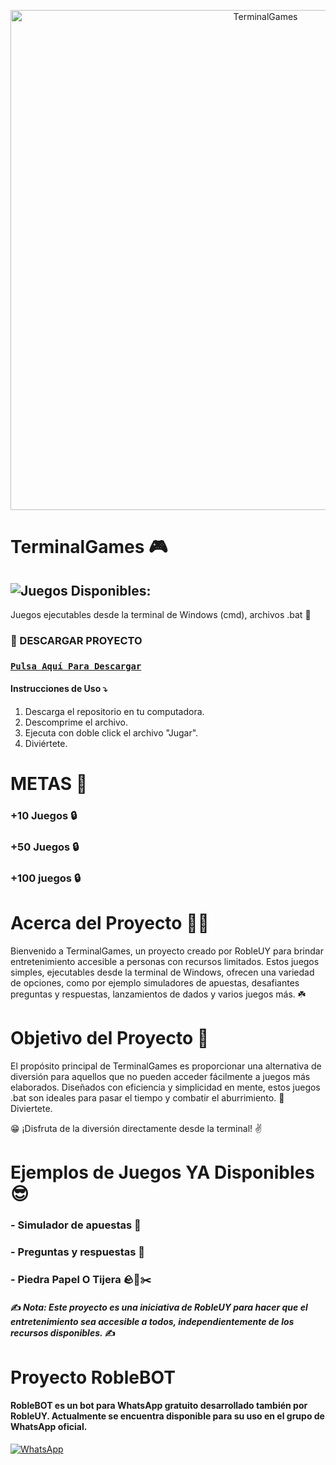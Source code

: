 <p align="center">
  <img src="https://www.profesionalreview.com/wp-content/uploads/2021/09/Terminal-de-comandos-12.png" alt="TerminalGames" width="800"/>
</p>

# TerminalGames 🎮
## ![Juegos Disponibles:](https://img.shields.io/github/directory-file-count/Fede55xd/TerminalGames/terminal-games/juegos?label=Juegos%20Disponibles&logoColor=yellow&style=for-the-badge)


Juegos ejecutables desde la terminal de Windows (cmd), archivos .bat 🍭

### 📁 DESCARGAR PROYECTO
### [`Pulsa Aquí Para Descargar`](https://github.com/Fede55xd/TerminalGames/archive/refs/heads/master.zip)

#### Instrucciones de Uso ⤵️
1. Descarga el repositorio en tu computadora.
2. Descomprime  el archivo.
3. Ejecuta con doble click el archivo "Jugar".
4. Diviértete.



# METAS 🏁
### +10 Juegos 🔒
### +50 Juegos 🔒
### +100 juegos 🔒



# Acerca del Proyecto 🏋️‍♂️
Bienvenido a TerminalGames, un proyecto creado por RobleUY para brindar entretenimiento accesible a personas con recursos limitados. Estos juegos simples, ejecutables desde la terminal de Windows, ofrecen una variedad de opciones, como por ejemplo simuladores de apuestas, desafiantes preguntas y respuestas, lanzamientos de dados y varios juegos más. ☘️



# Objetivo del Proyecto 🎯
El propósito principal de TerminalGames es proporcionar una alternativa de diversión para aquellos que no pueden acceder fácilmente a juegos más elaborados. Diseñados con eficiencia y simplicidad en mente, estos juegos .bat son ideales para pasar el tiempo y combatir el aburrimiento. 🔆
Diviertete.



😁 ¡Disfruta de la diversión directamente desde la terminal! ✌️



# Ejemplos de Juegos YA Disponibles 😎
### - Simulador de apuestas 🎰
### - Preguntas y respuestas 📝
### - Piedra Papel O Tijera 🪨📜✂️



#### ✍️ *Nota: Este proyecto es una iniciativa de RobleUY para hacer que el entretenimiento sea accesible a todos, independientemente de los recursos disponibles.* ✍️



# Proyecto RobleBOT
#### RobleBOT es un bot para WhatsApp gratuito desarrollado también por RobleUY. Actualmente se encuentra disponible para su uso en el grupo de WhatsApp oficial.



[![WhatsApp](https://img.shields.io/badge/Pulsa_Aquí_Para_Unirte-25D366?style=for-the-badge&logo=whatsapp&logoColor=white)](https://chat.whatsapp.com/HoYx0dhtoTXIOIthHbwDsZ)
